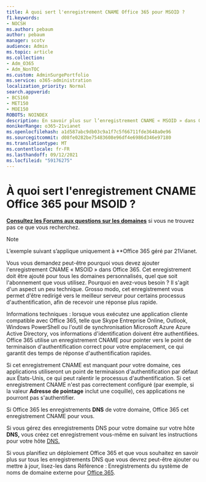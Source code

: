 ```yaml
---
title: À quoi sert l'enregistrement CNAME Office 365 pour MSOID ?
f1.keywords:
- NOCSH
ms.author: pebaum
author: pebaum
manager: scotv
audience: Admin
ms.topic: article
ms.collection:
- Adm_O365
- Adm_NonTOC
ms.custom: AdminSurgePortfolio
ms.service: o365-administration
localization_priority: Normal
search.appverid:
- BCS160
- MET150
- MOE150
ROBOTS: NOINDEX
description: En savoir plus sur l’enregistrement CNAME « MSOID » dans Office 365 qui vous dirige vers le meilleur serveur pour les processus d’authentification, afin que vous receviez une réponse plus rapide.
monikerRange: o365-21vianet
ms.openlocfilehash: a1d587abc9db03c9a1f7c5f66711fde3648a0e96
ms.sourcegitcommit: d08fe0282be75483608e96df4e6986d346e97180
ms.translationtype: MT
ms.contentlocale: fr-FR
ms.lasthandoff: 09/12/2021
ms.locfileid: "59176275"
---
```

# <a name="whats-the-purpose-of-the-office-365-cname-record-for-msoid"></a>À quoi sert l'enregistrement CNAME Office 365 pour MSOID ?

 **[Consultez les Forums aux questions sur les domaines](../setup/domains-faq.yml)** si vous ne trouvez pas ce que vous recherchez. 
> [!NOTE]
> L’exemple suivant s’applique uniquement à **Office 365 géré par 21Vianet.
  
Vous vous demandez peut-être pourquoi vous devez ajouter l'enregistrement CNAME « MSOID » dans Office 365. Cet enregistrement doit être ajouté pour tous les domaines personnalisés, quel que soit l'abonnement que vous utilisez. Pourquoi en avez-vous besoin ? Il s'agit d'un aspect un peu technique. Grosso modo, cet enregistrement vous permet d'être redirigé vers le meilleur serveur pour certains processus d'authentification, afin de recevoir une réponse plus rapide.
  
Informations techniques : lorsque vous exécutez une application cliente compatible avec Office 365, telle que Skype Entreprise Online, Outlook, Windows PowerShell ou l'outil de synchronisation Microsoft Azure Azure Active Directory, vos informations d'identification doivent être authentifiées. Office 365 utilise un enregistrement CNAME pour pointer vers le point de terminaison d'authentification correct pour votre emplacement, ce qui garantit des temps de réponse d'authentification rapides.
  
Si cet enregistrement CNAME est manquant pour votre domaine, ces applications utiliseront un point de terminaison d'authentification par défaut aux États-Unis, ce qui peut ralentir le processus d'authentification. Si cet enregistrement CNAME n'est pas correctement configuré (par exemple, si la valeur **Adresse de pointage** inclut une coquille), ces applications ne pourront pas s'authentifier.
  
 Si Office 365 les enregistrements **DNS** de votre domaine, Office 365 cet enregistrement CNAME pour vous. 
  
 Si vous gérez des enregistrements DNS pour votre domaine sur votre hôte **DNS,** vous créez cet enregistrement vous-même en suivant les instructions pour votre hôte [DNS.](../get-help-with-domains/create-dns-records-at-any-dns-hosting-provider.md)
  
Si vous planifiez un déploiement Office 365 et que vous souhaitez en savoir plus sur tous les enregistrements DNS que vous devrez peut-être ajouter ou mettre à jour, lisez-les dans Référence : Enregistrements du système de noms de domaine externe pour [Office 365](../../enterprise/external-domain-name-system-records.md).
